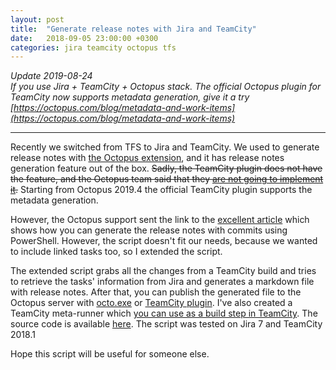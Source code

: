 ```yaml
---
layout: post
title:  "Generate release notes with Jira and TeamCity"
date:   2018-09-05 23:00:00 +0300
categories: jira teamcity octopus tfs
---
```


*Update 2019-08-24*  
*If you use Jira + TeamCity + Octopus stack. The official Octopus plugin for TeamCity now supports metadata generation, 
give it a try [https://octopus.com/blog/metadata-and-work-items](https://octopus.com/blog/metadata-and-work-items)*

---

Recently we switched from TFS to Jira and TeamCity. 
We used to generate release notes with 
[the Octopus extension](https://marketplace.visualstudio.com/items?itemName=octopusdeploy.octopus-deploy-build-release-tasks), 
and it has release notes generation feature out of the box. 
~~Sadly, the TeamCity plugin does not have the feature, and 
the Octopus team said that they [are not going to implement it](https://octopusdeploy.uservoice.com/forums/170787-general/suggestions/3052975-include-teamcity-changes-links-with-each-release).~~
Starting from Octopus 2019.4 the official TeamCity plugin supports the metadata generation.  

However, the Octopus support sent the link to the 
[excellent article](https://blogg.bekk.no/generating-a-project-change-log-with-teamcity-and-powershell-45323f956437) 
which shows how you can generate the release notes with commits using PowerShell.
However, the script doesn't fit our needs, because we wanted to include linked tasks too, so I extended the script.

The extended script grabs all the changes from a TeamCity build and tries to retrieve the tasks' 
information from Jira and generates a markdown file with release notes. 
After that, you can publish the generated file to the Octopus server with 
[octo.exe](https://octopus.com/docs/api-and-integration/octo.exe-command-line/creating-releases) or 
[TeamCity plugin](https://octopus.com/docs/api-and-integration/teamcity).
I've also created a TeamCity meta-runner which [you can use as a build step in TeamCity](https://confluence.jetbrains.com/display/TCD18/Working+with+Meta-Runner#WorkingwithMeta-Runner-InstallingMeta-Runner). 
The source code is available [here](https://github.com/olsh/teamcity-jira-release-notes/blob/master/GenerateJiraReleaseNotes.xml).
The script was tested on Jira 7 and TeamCity 2018.1

<script src="http://gist-it.appspot.com/http://github.com/olsh/teamcity-jira-release-notes/blob/master/GenerateJiraReleaseNotes.ps1"></script>

Hope this script will be useful for someone else.
